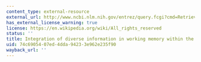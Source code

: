 ```yaml
---
content_type: external-resource
external_url: http://www.ncbi.nlm.nih.gov/entrez/query.fcgi?cmd=Retrieve&db=PubMed&dopt=Citation&list_uids=10607400
has_external_license_warning: true
license: https://en.wikipedia.org/wiki/All_rights_reserved
status: ''
title: Integration of diverse information in working memory within the frontal lobe
uid: 74c69054-07ed-4dda-9423-3e962e235f90
wayback_url: ''
---
```

